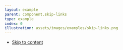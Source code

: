 ```yaml
---
layout: example
parent: component.skip-links
type: example
index: 0
illustration: assets/images/examples/skip-links.png
---
```

<div class="ds_skip-links">
    <ul class="ds_skip-links__list">
        <li class="ds_skip-links__item"><a class="ds_skip-links__link" href="#main-content">Skip to content</a></li>
    </ul>
</div>
